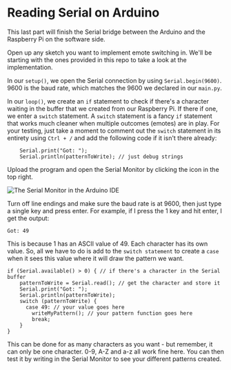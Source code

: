# Reading Serial on Arduino

This last part will finish the Serial bridge between the Arduino and the Raspberry Pi on the software side.

Open up any sketch you want to implement emote switching in. We'll be starting with the ones provided in this repo to take a look at the implementation.

In our `setup()`, we open the Serial connection by using `Serial.begin(9600)`. 9600 is the baud rate, which matches the 9600 we declared in our `main.py`.

In our `loop()`, we create an `if` statement to check if there's a character waiting in the buffer that we created from our Raspberry Pi. If there if one, we enter a `switch` statement. A `switch` statement is a fancy `if` statement that works much cleaner when multiple outcomes (emotes) are in play. For your testing, just take a moment to comment out the `switch` statement in its entirety using `Ctrl + /` and add the following code if it isn't there already:

```
    Serial.print("Got: ");
    Serial.println(patternToWrite); // just debug strings
```

Upload the program and open the Serial Monitor by clicking the icon in the top right.

![The Serial Monitor in the Arduino IDE](https://i.postimg.cc/XqkzzvrD/screenshot-21.png)

Turn off line endings and make sure the baud rate is at 9600, then just type a single key and press enter. For example, if I press the 1 key and hit enter, I get the output:

```Got: 49```

This is because 1 has an ASCII value of 49. Each character has its own value. So, all we have to do is add to the `switch statement` to create a `case` when it sees this value where it will draw the pattern we want.

```
if (Serial.available() > 0) { // if there's a character in the Serial buffer
    patternToWrite = Serial.read(); // get the character and store it
    Serial.print("Got: ");
    Serial.println(patternToWrite);
    switch (patternToWrite) {
      case 49: // your value goes here
        writeMyPattern(); // your pattern function goes here
		break;
	}
}
```

This can be done for as many characters as you want - but remember, it can only be one character. 0-9, A-Z and a-z all work fine here. You can then test it by writing in the Serial Monitor to see your different patterns created.
